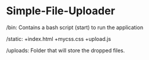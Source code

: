 # Simple-File-Uploader

/bin:
Contains a bash script (start) to run the application

/static:
  +index.html
  +mycss.css
  +upload.js
  
/uploads:
Folder that will store the dropped files.

